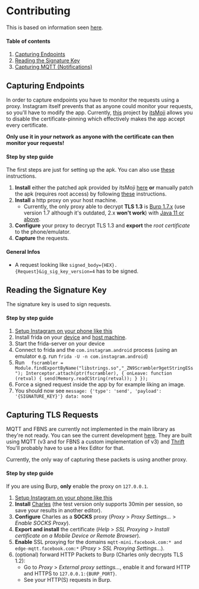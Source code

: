 # Contributing

This is based on information seen [here](https://github.com/mgp25/Instagram-API/wiki/Technical-information).

#### Table of contents

 1. [Capturing Endpoints](#capturing-endpoints)
 2. [Reading the Signature Key](#reading-the-signature-key)
 3. [Capturing MQTT (Notifications)](#capturing-tls-requests)
 
## Capturing Endpoints

In order to capture endpoints you have to monitor the requests using a proxy.
Instagram itself prevents that as anyone could monitor your requests, so you'll have to modify the app.
Currently, [this](https://github.com/itsMoji/Instagram_SSL_Pinning) project by [itsMoji](https://github.com/itsMoji)
allows you to disable the certificate-pinning which effectively makes the app accept every certificate.

**Only use it in _your_ network as anyone with the certificate can then monitor your requests!**

#### Step by step guide
 The first steps are just for setting up the apk. You can also use [these](https://github.com/itsMoji/Instagram_SSL_Pinning#instagram-ssl-pinning) instructions.

 1. **Install** either the patched apk provided by itsMoji [here](https://github.com/itsMoji/Instagram_SSL_Pinning/tree/master/non-root)
    **or** manually patch the apk (requires root access) 
    by following [these](https://github.com/itsMoji/Instagram_SSL_Pinning#root-method) instructions.
 2. **Install** a http proxy on your host machine.
     - Currently, the only proxy able to decrypt **TLS  1.3** is [Burp 1.7.x](https://portswigger.net/burp/releasesarchive/community)
     (use version 1.7 although it's outdated, 2.x **won't work**) with [Java 11 or above](https://www.oracle.com/technetwork/java/javase/downloads/index.html).
 3. **Configure** your proxy to decrypt TLS 1.3 and **export** the *root certificate* to the phone/emulator.
 4. **Capture** the requests.
 
#### General Infos

- A request looking like `signed_body={HEX}.{Request}&ig_sig_key_version=4` has to be signed.
 
## Reading the Signature Key

The signature key is used to sign requests.

#### Step by step guide

 1. [Setup Instagram on your phone like this](#capturing-endpoints)
 2. Install frida on your [device](https://www.frida.re/docs/android/) and [host machine](https://www.frida.re/docs/installation/).
 3. Start the frida-server on your device
 4. Connect to frida and the `com.instagram.android` process (using an emulator e.g. run `frida -U -n com.instagram.android`)
 5. Run ``` 
    fscrambler = Module.findExportByName("libstrings.so","_ZN9Scrambler9getStringESs");
    Interceptor.attach(ptr(fscrambler), {
       onLeave: function (retval) {
      send(Memory.readCString(retval));
       }
    });```
 6. Force a signed request inside the app by for example liking an image.
 7. You should now see `message: {'type': 'send', 'payload': '{SIGNATURE_KEY}'} data: none`


## Capturing TLS Requests

MQTT and FBNS are currently not implemented in the main library as they're not ready.
You can see the current development [here](https://github.com/dilame/instagram-private-api/issues/845).
They are built using MQTT (v3 and for FBNS a custom implementation of v3) and [Thrift](https://thrift.apache.org/)
You'll probably have to use a Hex Editor for that.

Currently, the only way of capturing these packets is using another proxy.

#### Step by step guide

If you are using Burp, **only** enable the proxy on `127.0.0.1`.

 1. [Setup Instagram on your phone like this](#capturing-endpoints)
 2. **Install** [Charles](https://www.charlesproxy.com/download/) (the test version only supports 30min per session, so save your results in another editor).
 3. **Configure** Charles as a **SOCKS** proxy (*Proxy* > *Proxy Settings...* > *Enable SOCKS Proxy*).
 4. **Export and install** the certificate (*Help* > *SSL Proxying* > *Install certificate on a Mobile Device or Remote Browser*).
 5. **Enable** SSL proxying for the domains `mqtt-mini.facebook.com:* and edge-mqtt.facebook.com:*` (*Proxy* > *SSL Proxying Settings...*).
 6. (optional) forward HTTP Packets to Burp (Charles only decrypts TLS 1.2):
    * Go to *Proxy* > *External proxy settings...*, enable it and forward HTTP and HTTPS to `127.0.0.1:{BURP_PORT}`. 
    * See your HTTP(S) requests in Burp.
